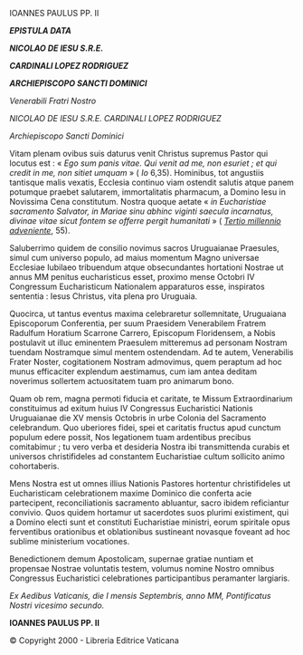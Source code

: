 IOANNES PAULUS PP. II

***EPISTULA DATA***

***NICOLAO DE IESU S.R.E.***

***CARDINALI LOPEZ RODRIGUEZ***

***ARCHIEPISCOPO SANCTI DOMINICI***

*Venerabili Fratri Nostro*

*NICOLAO DE IESU S.R.E. CARDINALI LOPEZ RODRIGUEZ*

*Archiepiscopo Sancti Dominici*

Vitam plenam ovibus suis daturus venit Christus supremus Pastor qui locutus est : « *Ego sum panis vitae. Qui venit ad me, non esuriet ; et qui credit in me, non sitiet umquam* » ( *Io* 6,35). Hominibus, tot angustiis tantisque malis vexatis, Ecclesia continuo viam ostendit salutis atque panem potumque praebet salutarem, immortalitatis pharmacum, a Domino Iesu in Novissima Cena constitutum. Nostra quoque aetate « *in Eucharistiae sacramento Salvator, in Mariae sinu abhinc viginti saecula incarnatus, divinae vitae sicut fontem se offerre pergit humanitati* » ( *[Tertio millennio adveniente](/content/john-paul-ii/la/apost_letters/documents/hf_jp-ii_apl_10111994_tertio-millennio-adveniente.html)*, 55).

Saluberrimo quidem de consilio novimus sacros Uruguaianae Praesules, simul cum universo populo, ad maius momentum Magno universae Ecclesiae Iubilaeo tribuendum atque obsecundantes hortationi Nostrae ut annus MM penitus eucharisticus esset, proximo mense Octobri IV Congressum Eucharisticum Nationalem apparaturos esse, inspiratos sententia : Iesus Christus, vita plena pro Uruguaia.

Quocirca, ut tantus eventus maxima celebraretur sollemnitate, Uruguaiana Episcoporum Conferentia, per suum Praesidem Venerabilem Fratrem Radulfum Horatium Scarrone Carrero, Episcopum Floridensem, a Nobis postulavit ut illuc eminentem Praesulem mitteremus ad personam Nostram tuendam Nostramque simul mentem ostendendam. Ad te autem, Venerabilis Frater Noster, cogitationem Nostram admovimus, quem peraptum ad hoc munus efficaciter explendum aestimamus, cum iam antea deditam noverimus sollertem actuositatem tuam pro animarum bono.

Quam ob rem, magna permoti fiducia et caritate, te Missum Extraordinarium constituimus ad exitum huius IV Congressus Eucharistici Nationis Uruguaianae die XV mensis Octobris in urbe Colonia del Sacramento celebrandum. Quo uberiores fidei, spei et caritatis fructus apud cunctum populum edere possit, Nos legationem tuam ardentibus precibus comitabimur ; tu vero verba et desideria Nostra ibi transmittenda curabis et universos christifideles ad constantem Eucharistiae cultum sollicito animo cohortaberis.

Mens Nostra est ut omnes illius Nationis Pastores hortentur christifideles ut Eucharisticam celebrationem maxime Dominico die conferta acie partecipent, reconciliationis sacramento abluantur, sacro ibidem reficiantur convivio. Quos quidem hortamur ut sacerdotes suos plurimi existiment, qui a Domino electi sunt et constituti Eucharistiae ministri, eorum spiritale opus ferventibus orationibus et oblationibus sustineant novasque foveant ad hoc sublime ministerium vocationes.

Benedictionem demum Apostolicam, supernae gratiae nuntiam et propensae Nostrae voluntatis testem, volumus nomine Nostro omnibus Congressus Eucharistici celebrationes participantibus peramanter largiaris.

*Ex Aedibus Vaticanis, die I mensis Septembris, anno MM, Pontificatus Nostri vicesimo secundo.*

**IOANNES PAULUS PP. II**

© Copyright 2000 - Libreria Editrice Vaticana